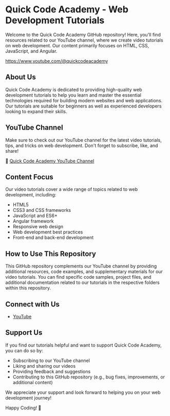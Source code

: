 # Quick Code Academy - Web Development Tutorials

Welcome to the Quick Code Academy GitHub repository! Here, you'll find resources related to our YouTube channel, where we create video tutorials on web development. Our content primarily focuses on HTML, CSS, JavaScript, and Angular.

https://www.youtube.com/@quickcodeacademy

## About Us

Quick Code Academy is dedicated to providing high-quality web development tutorials to help you learn and master the essential technologies required for building modern websites and web applications. Our tutorials are suitable for beginners as well as experienced developers looking to expand their skills.

## YouTube Channel

Make sure to check out our YouTube channel for the latest video tutorials, tips, and tricks on web development. Don't forget to subscribe, like, and share!

🎥 [Quick Code Academy YouTube Channel](https://www.youtube.com/@quickcodeacademy)

## Content Focus

Our video tutorials cover a wide range of topics related to web development, including:

- HTML5
- CSS3 and CSS frameworks
- JavaScript and ES6+
- Angular framework
- Responsive web design
- Web development best practices
- Front-end and back-end development

## How to Use This Repository

This GitHub repository complements our YouTube channel by providing additional resources, code examples, and supplementary materials for our video tutorials. You can find specific code samples, project files, and additional documentation related to our tutorials in the respective folders within this repository.

## Connect with Us

- [YouTube](https://www.youtube.com/@quickcodeacademy)

## Support Us

If you find our tutorials helpful and want to support Quick Code Academy, you can do so by:

- Subscribing to our YouTube channel
- Liking and sharing our videos
- Providing feedback and suggestions
- Contributing to this GitHub repository (e.g., bug fixes, improvements, or additional content)

We appreciate your support and look forward to helping you on your web development journey!

Happy Coding! 🚀
